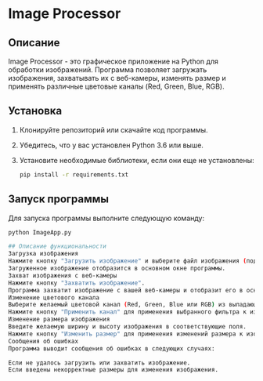 # Image Processor

## Описание

Image Processor - это графическое приложение на Python для обработки изображений. Программа позволяет загружать изображения, захватывать их с веб-камеры, изменять размер и применять различные цветовые каналы (Red, Green, Blue, RGB).

## Установка

1. Клонируйте репозиторий или скачайте код программы.
2. Убедитесь, что у вас установлен Python 3.6 или выше.
3. Установите необходимые библиотеки, если они еще не установлены:

    ```bash
    pip install -r requirements.txt
    ```

## Запуск программы

Для запуска программы выполните следующую команду:

```bash
python ImageApp.py

## Описание функциональности
Загрузка изображения
Нажмите кнопку "Загрузить изображение" и выберите файл изображения (поддерживаются форматы PNG и JPG).
Загруженное изображение отобразится в основном окне программы.
Захват изображения с веб-камеры
Нажмите кнопку "Захватить изображение".
Программа захватит изображение с вашей веб-камеры и отобразит его в основном окне.
Изменение цветового канала
Выберите желаемый цветовой канал (Red, Green, Blue или RGB) из выпадающего списка.
Нажмите кнопку "Применить канал" для применения выбранного фильтра к изображению.
Изменение размера изображения
Введите желаемую ширину и высоту изображения в соответствующие поля.
Нажмите кнопку "Изменить размер" для применения изменений размера к изображению.
Сообщения об ошибках
Программа выводит сообщения об ошибках в следующих случаях:

Если не удалось загрузить или захватить изображение.
Если введены некорректные размеры для изменения изображения.
